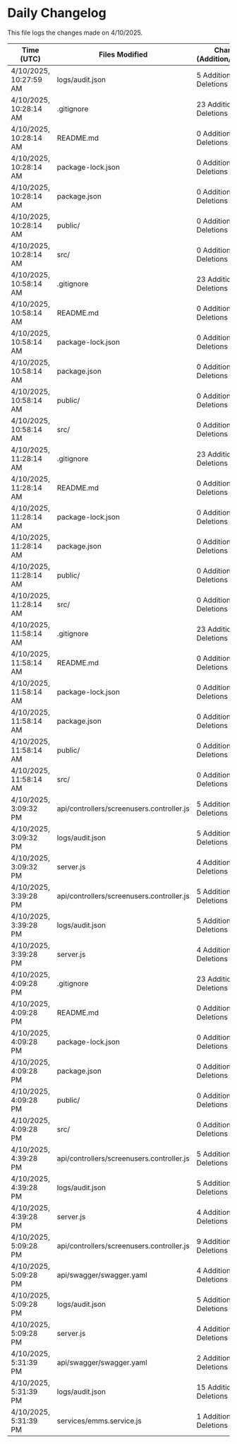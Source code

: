 # Daily Changelog

This file logs the changes made on 4/10/2025.

| Time (UTC)             | Files Modified                    | Changes (Addition/Deletion) |
|------------------------|-----------------------------------|-----------------------------|
| 4/10/2025, 10:27:59 AM | logs/audit.json | 5 Additions & 5 Deletions |
| 4/10/2025, 10:28:14 AM | .gitignore | 23 Additions & 0 Deletions|
| 4/10/2025, 10:28:14 AM | README.md | 0 Additions & 0 Deletions|
| 4/10/2025, 10:28:14 AM | package-lock.json | 0 Additions & 0 Deletions|
| 4/10/2025, 10:28:14 AM | package.json | 0 Additions & 0 Deletions|
| 4/10/2025, 10:28:14 AM | public/ | 0 Additions & 0 Deletions|
| 4/10/2025, 10:28:14 AM | src/ | 0 Additions & 0 Deletions|
| 4/10/2025, 10:58:14 AM | .gitignore | 23 Additions & 0 Deletions|
| 4/10/2025, 10:58:14 AM | README.md | 0 Additions & 0 Deletions|
| 4/10/2025, 10:58:14 AM | package-lock.json | 0 Additions & 0 Deletions|
| 4/10/2025, 10:58:14 AM | package.json | 0 Additions & 0 Deletions|
| 4/10/2025, 10:58:14 AM | public/ | 0 Additions & 0 Deletions|
| 4/10/2025, 10:58:14 AM | src/ | 0 Additions & 0 Deletions|
| 4/10/2025, 11:28:14 AM | .gitignore | 23 Additions & 0 Deletions|
| 4/10/2025, 11:28:14 AM | README.md | 0 Additions & 0 Deletions|
| 4/10/2025, 11:28:14 AM | package-lock.json | 0 Additions & 0 Deletions|
| 4/10/2025, 11:28:14 AM | package.json | 0 Additions & 0 Deletions|
| 4/10/2025, 11:28:14 AM | public/ | 0 Additions & 0 Deletions|
| 4/10/2025, 11:28:14 AM | src/ | 0 Additions & 0 Deletions|
| 4/10/2025, 11:58:14 AM | .gitignore | 23 Additions & 0 Deletions|
| 4/10/2025, 11:58:14 AM | README.md | 0 Additions & 0 Deletions|
| 4/10/2025, 11:58:14 AM | package-lock.json | 0 Additions & 0 Deletions|
| 4/10/2025, 11:58:14 AM | package.json | 0 Additions & 0 Deletions|
| 4/10/2025, 11:58:14 AM | public/ | 0 Additions & 0 Deletions|
| 4/10/2025, 11:58:14 AM | src/ | 0 Additions & 0 Deletions|
| 4/10/2025, 3:09:32 PM | api/controllers/screenusers.controller.js | 5 Additions & 5 Deletions|
| 4/10/2025, 3:09:32 PM | logs/audit.json | 5 Additions & 5 Deletions|
| 4/10/2025, 3:09:32 PM | server.js | 4 Additions & 4 Deletions|
| 4/10/2025, 3:39:28 PM | api/controllers/screenusers.controller.js | 5 Additions & 5 Deletions|
| 4/10/2025, 3:39:28 PM | logs/audit.json | 5 Additions & 5 Deletions|
| 4/10/2025, 3:39:28 PM | server.js | 4 Additions & 4 Deletions|
| 4/10/2025, 4:09:28 PM | .gitignore | 23 Additions & 0 Deletions|
| 4/10/2025, 4:09:28 PM | README.md | 0 Additions & 0 Deletions|
| 4/10/2025, 4:09:28 PM | package-lock.json | 0 Additions & 0 Deletions|
| 4/10/2025, 4:09:28 PM | package.json | 0 Additions & 0 Deletions|
| 4/10/2025, 4:09:28 PM | public/ | 0 Additions & 0 Deletions|
| 4/10/2025, 4:09:28 PM | src/ | 0 Additions & 0 Deletions|
| 4/10/2025, 4:39:28 PM | api/controllers/screenusers.controller.js | 5 Additions & 5 Deletions|
| 4/10/2025, 4:39:28 PM | logs/audit.json | 5 Additions & 5 Deletions|
| 4/10/2025, 4:39:28 PM | server.js | 4 Additions & 4 Deletions|
| 4/10/2025, 5:09:28 PM | api/controllers/screenusers.controller.js | 9 Additions & 9 Deletions|
| 4/10/2025, 5:09:28 PM | api/swagger/swagger.yaml | 4 Additions & 4 Deletions|
| 4/10/2025, 5:09:28 PM | logs/audit.json | 5 Additions & 5 Deletions|
| 4/10/2025, 5:09:28 PM | server.js | 4 Additions & 4 Deletions|
| 4/10/2025, 5:31:39 PM | api/swagger/swagger.yaml | 2 Additions & 2 Deletions|
| 4/10/2025, 5:31:39 PM | logs/audit.json | 15 Additions & 15 Deletions|
| 4/10/2025, 5:31:39 PM | services/emms.service.js | 1 Additions & 0 Deletions|
